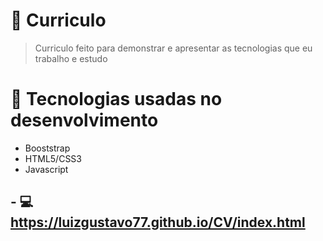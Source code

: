 # 🚀 **Curriculo**
> Curriculo feito para demonstrar e apresentar as tecnologias que eu trabalho e estudo

# 🧭 **Tecnologias** usadas no desenvolvimento
- Booststrap
- HTML5/CSS3
- Javascript

## - 💻 **https://luizgustavo77.github.io/CV/index.html**
